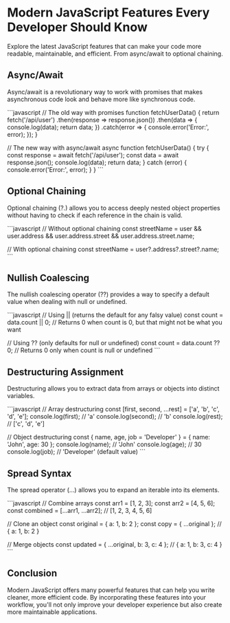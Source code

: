 # Modern JavaScript Features Every Developer Should Know

Explore the latest JavaScript features that can make your code more readable, maintainable, and efficient. From async/await to optional chaining.

## Async/Await

Async/await is a revolutionary way to work with promises that makes asynchronous code look and behave more like synchronous code.

\`\`\`javascript
// The old way with promises
function fetchUserData() {
  return fetch('/api/user')
    .then(response => response.json())
    .then(data => {
      console.log(data);
      return data;
    })
    .catch(error => {
      console.error('Error:', error);
    });
}

// The new way with async/await
async function fetchUserData() {
  try {
    const response = await fetch('/api/user');
    const data = await response.json();
    console.log(data);
    return data;
  } catch (error) {
    console.error('Error:', error);
  }
}
\`\`\`

## Optional Chaining

Optional chaining (?.) allows you to access deeply nested object properties without having to check if each reference in the chain is valid.

\`\`\`javascript
// Without optional chaining
const streetName = user && user.address && user.address.street && user.address.street.name;

// With optional chaining
const streetName = user?.address?.street?.name;
\`\`\`

## Nullish Coalescing

The nullish coalescing operator (??) provides a way to specify a default value when dealing with null or undefined.

\`\`\`javascript
// Using || (returns the default for any falsy value)
const count = data.count || 0; // Returns 0 when count is 0, but that might not be what you want

// Using ?? (only defaults for null or undefined)
const count = data.count ?? 0; // Returns 0 only when count is null or undefined
\`\`\`

## Destructuring Assignment

Destructuring allows you to extract data from arrays or objects into distinct variables.

\`\`\`javascript
// Array destructuring
const [first, second, ...rest] = ['a', 'b', 'c', 'd', 'e'];
console.log(first); // 'a'
console.log(second); // 'b'
console.log(rest); // ['c', 'd', 'e']

// Object destructuring
const { name, age, job = 'Developer' } = { name: 'John', age: 30 };
console.log(name); // 'John'
console.log(age); // 30
console.log(job); // 'Developer' (default value)
\`\`\`

## Spread Syntax

The spread operator (...) allows you to expand an iterable into its elements.

\`\`\`javascript
// Combine arrays
const arr1 = [1, 2, 3];
const arr2 = [4, 5, 6];
const combined = [...arr1, ...arr2]; // [1, 2, 3, 4, 5, 6]

// Clone an object
const original = { a: 1, b: 2 };
const copy = { ...original }; // { a: 1, b: 2 }

// Merge objects
const updated = { ...original, b: 3, c: 4 }; // { a: 1, b: 3, c: 4 }
\`\`\`

## Conclusion

Modern JavaScript offers many powerful features that can help you write cleaner, more efficient code. By incorporating these features into your workflow, you'll not only improve your developer experience but also create more maintainable applications.
